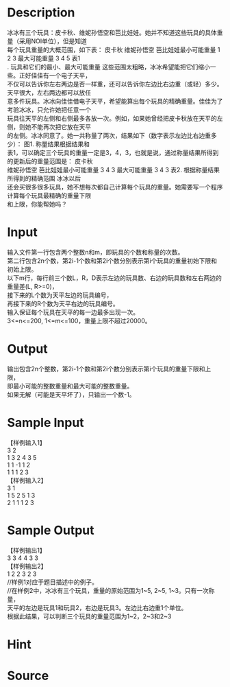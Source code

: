 
# Description

<div class="content"><div>冰冰有三个玩具：皮卡秋、维妮孙悟空和芭比娃娃。她并不知道这些玩具的具体重量（采用NOI单位），但是知道</div>
<div>每个玩具重量的大概范围，如下表： 皮卡秋 维妮孙悟空 芭比娃娃最小可能重量 1 2 3 最大可能重量 3 4 5 表1</div>
<div>. 玩具和它们的最小、最大可能重量 这些范围太粗略，冰冰希望能把它们缩小一些。正好佳佳有一个电子天平，</div>
<div>不仅可以告诉你左右两边是否一样重，还可以告诉你左边比右边重（或轻）多少。天平很大，左右两边都可以放任</div>
<div>意多件玩具。冰冰向佳佳借电子天平，希望能算出每个玩具的精确重量。佳佳为了考验冰冰，只允许她把任意一个</div>
<div>玩具往天平的左侧和右侧最多各放一次。例如，如果她曾经把皮卡秋放在天平的左侧，则她不能再次把它放在天平</div>
<div>的左侧。冰冰同意了。她一共称量了两次，结果如下（数字表示左边比右边重多少）： 图1. 称量结果根据结果和</div>
<div>表1，可以确定三个玩具的重量一定是3，4，3，也就是说，通过称量结果所得到的更新后的重量范围是： 皮卡秋 </div>
<div>维妮孙悟空 芭比娃娃最小可能重量 3 4 3 最大可能重量 3 4 3 表2. 根据称量结果所得到的精确范围 冰冰以后</div>
<div>还会买很多很多玩具，她不想每次都自己计算每个玩具的重量。她需要写一个程序计算每个玩具最精确的重量下限</div>
<div>和上限，你能帮她吗？</div></div>

# Input

<div class="content"><div>输入文件第一行包含两个整数n和m，即玩具的个数和称量的次数。</div>
<div>第二行包含2n个数，第2i-1个数和第2i个数分别表示第i个玩具的重量初始下限和初始上限。</div>
<div>以下m行，每行前三个数L，R，D表示左边的玩具数、右边的玩具数和左右两边的重量差(L, R&gt;=0)，</div>
<div>接下来的L个数为天平左边的玩具编号，</div>
<div>再接下来的R个数为天平右边的玩具编号。</div>
<div>输入保证每个玩具在天平的每一边最多出现一次。</div>
<div>3&lt;=n&lt;=200, 1&lt;=m&lt;=100，重量上限不超过20000。</div></div>

# Output

<div class="content"><div>输出包含2n个整数，第2i-1个数和第2i个数分别表示第i个玩具的重量下限和上限，</div>
<div>即最小可能的整数重量和最大可能的整数重量。</div>
<div>如果无解（可能是天平坏了），只输出一个数-1。</div></div>

# Sample Input

<div class="content"><span class="sampledata">【样例输入1】<br/>
3 2<br/>
1 3 2 4 3 5<br/>
1 1 -1 1 2<br/>
1 1 1 2 3<br/>
【样例输入2】<br/>
3 1<br/>
1 5 2 5 1 3<br/>
2 1 1 1 2 3<br/>
</span></div>

# Sample Output

<div class="content"><span class="sampledata">【样例输出1】<br/>
3 3 4 4 3 3<br/>
【样例输出2】<br/>
1 2 2 3 2 3<br/>
//样例1对应于题目描述中的例子。<br/>
//在样例2中，冰冰有三个玩具，重量的原始范围为1~5, 2~5, 1~3。只有一次称量，<br/>
天平的左边是玩具1和玩具2，右边是玩具3。左边比右边重1个单位。<br/>
根据此结果，可以判断三个玩具的重量范围为1~2，2~3和2~3</span></div>

# Hint

<div class="content"><p></p></div>

# Source

<div class="content"><p><a href="problemset.php?search="></a></p></div>

